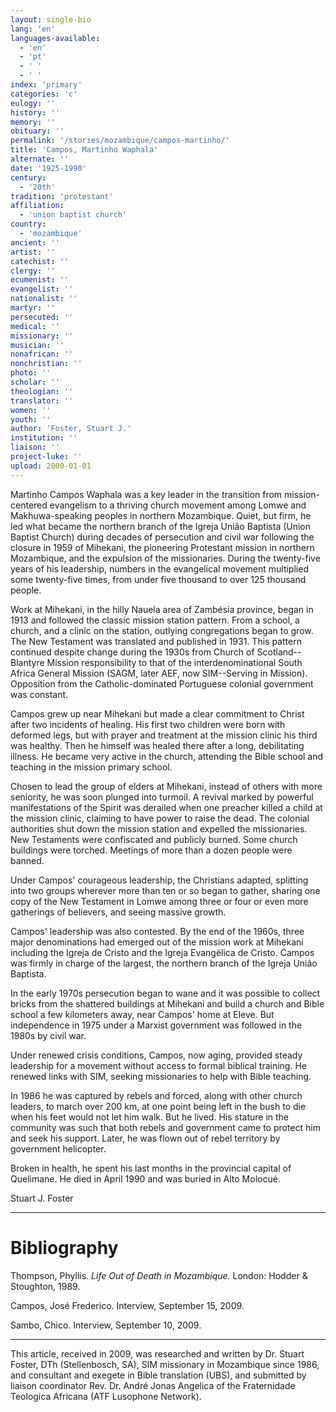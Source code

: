 ```yaml
---
layout: single-bio
lang: 'en'
languages-available:
  - 'en'
  - 'pt'
  - ' '
  - ' '
index: 'primary'
categories: 'c'
eulogy: ''
history: ''
memory: ''
obituary: ''
permalink: '/stories/mozambique/campos-martinho/'
title: 'Campos, Martinho Waphala'
alternate: ''
date: '1925-1990'
century:
  - '20th'
tradition: 'protestant'
affiliation:
  - 'union baptist church'
country:
  - 'mozambique'
ancient: ''
artist: ''
catechist: ''
clergy: ''
ecumenist: ''
evangelist: ''
nationalist: ''
martyr: ''
persecuted: ''
medical: ''
missionary: ''
musician: ''
nonafrican: ''
nonchristian: ''
photo: ''
scholar: ''
theologian: ''
translator: ''
women: ''
youth: ''
author: 'Foster, Stuart J.'
institution: ''
liaison: ''
project-luke: ''
upload: 2000-01-01
---
```



Martinho Campos Waphala was a key leader in the transition from mission-centered evangelism to a thriving church movement among Lomwe and Makhuwa-speaking peoples in northern Mozambique. Quiet, but firm, he led what became the northern branch of the Igreja União Baptista (Union Baptist Church) during decades of persecution and civil war following the closure in 1959 of Mihekani, the pioneering Protestant mission in northern Mozambique, and the expulsion of the missionaries. During the twenty-five years of his leadership, numbers in the evangelical movement multiplied some twenty-five times, from under five thousand to over 125 thousand people.

Work at Mihekani, in the hilly Nauela area of Zambésia province, began in 1913 and followed the classic mission station pattern. From a school, a church, and a clinic on the station, outlying congregations began to grow. The New Testament was translated and published in 1931. This pattern continued despite change during the 1930s from Church of Scotland--Blantyre Mission responsibility to that of the interdenominational South Africa General Mission (SAGM, later AEF, now SIM--Serving in Mission). Opposition from the Catholic-dominated Portuguese colonial government was constant.

Campos grew up near Mihekani but made a clear commitment to Christ after two incidents of healing. His first two children were born with deformed legs, but with prayer and treatment at the mission clinic his third was healthy. Then he himself was healed there after a long, debilitating illness. He became very active in the church, attending the Bible school and teaching in the mission primary school.

Chosen to lead the group of elders at Mihekani, instead of others with more seniority, he was soon plunged into turmoil. A revival marked by powerful manifestations of the Spirit was derailed when one preacher killed a child at the mission clinic, claiming to have power to raise the dead. The colonial authorities shut down the mission station and expelled the missionaries. New Testaments were confiscated and publicly burned. Some church buildings were torched. Meetings of more than a dozen people were banned.

Under Campos' courageous leadership, the Christians adapted, splitting into two groups wherever more than ten or so began to gather, sharing one copy of the New Testament in Lomwe among three or four or even more gatherings of believers, and seeing massive growth.

Campos' leadership was also contested. By the end of the 1960s, three major denominations had emerged out of the mission work at Mihekani including the Igreja de Cristo and the Igreja Evangélica de Cristo. Campos was firmly in charge of the largest, the northern branch of the Igreja União Baptista.

In the early 1970s persecution began to wane and it was possible to collect bricks from the shattered buildings at Mihekani and build a church and Bible school a few kilometers away, near Campos' home at Eleve. But independence in 1975 under a Marxist government was followed in the 1980s by civil war.

Under renewed crisis conditions, Campos, now aging, provided steady leadership for a movement without access to formal biblical training. He renewed links with SIM, seeking missionaries to help with Bible teaching.

In 1986 he was captured by rebels and forced, along with other church leaders, to march over 200 km, at one point being left in the bush to die when his feet would not let him walk. But he lived. His stature in the community was such that both rebels and government came to protect him and seek his support. Later, he was flown out of rebel territory by government helicopter.

Broken in health, he spent his last months in the provincial capital of Quelimane. He died in April 1990 and was buried in Alto Molocué.

Stuart J. Foster

---

# Bibliography

Thompson, Phyllis. *Life Out of Death in Mozambique.* London: Hodder & Stoughton, 1989.

Campos, José Frederico. Interview, September 15, 2009.

Sambo, Chico. Interview, September 10, 2009.

---

This article, received in 2009, was researched and written by Dr. Stuart Foster, DTh (Stellenbosch, SA),
SIM missionary in Mozambique since 1986, and consultant and exegete in Bible translation (UBS), and submitted by liaison coordinator Rev. Dr. Andr&eacute; Jonas Angelica of the Fraternidade Teologica Africana (ATF Lusophone Network).